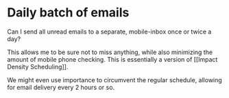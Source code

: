 # Daily batch of emails
Can I send all unread emails to a separate, mobile-inbox once or twice a day? 

This allows me to be sure not to miss anything, while also minimizing the amount of mobile phone checking. This is essentially a version of [[Impact Density Scheduling]]. 

We might even use importance to circumvent the regular schedule, allowing for email delivery every 2 hours or so.

<!-- #p0 -->

<!-- {BearID:0A295523-7A85-4396-A494-54E354EAE380-8224-000016B3BDAA7284} -->
